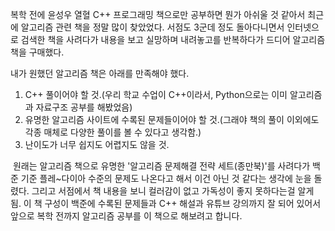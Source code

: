  복학 전에 윤성우 열혈 C++ 프로그래밍 책으로만 공부하면 뭔가 아쉬울 것 같아서 최근에 알고리즘 관련 책을 정말 많이 찾았었다.
서점도 3군데 정도 돌아다니면서 인터넷으로 검색한 책을 사려다가 내용을 보고 실망하며 내려놓고를 반복하다가 드디어 알고리즘 책을 구매했다.

 
 내가 원했던 알고리즘 책은 아래를 만족해야 했다.
1. C++ 풀이어야 할 것.(우리 학교 수업이 C++이라서, Python으로는 이미 알고리즘과 자료구조 공부를 해봤었음)
2. 유명한 알고리즘 사이트에 수록된 문제들이어야 할 것.(그래야 책의 풀이 이외에도 각종 매체로 다양한 풀이를 볼 수 있다고 생각함.)
3. 난이도가 너무 쉽지도 어렵지도 않을 것.

​ 원래는 알고리즘 책으로 유명한 '알고리즘 문제해결 전략 세트(종만북)'를 사려다가 백준 기준 플레~다이아 수준의 문제도 나온다고 해서 이건 아닌 것 같다는 생각에 눈을 돌렸다. 그리고 서점에서 책 내용을 보니 컬러감이 없고 가독성이 좋지 못하다는걸 알게 됨.
이 책 구성이 백준에 수록된 문제들과 C++ 해설과 유튜브 강의까지 잘 되어 있어서 앞으로 복학 전까지 알고리즘 공부를 이 책으로 해보려고 합니다.
